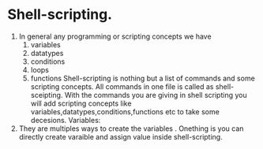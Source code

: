 # Shell-scripting.

1. In general any programming or scripting concepts we have
   1. variables
   2. datatypes
   3. conditions
   4. loops
   5. functions
Shell-scripting is nothing but a list of commands and some scripting concepts. All commands in one file is called as shell-sceipting. With the commands you are giving in shell scripting you will add scripting concepts like variables,datatypes,conditions,functions etc to take some decesions.
Variables:
 1. They are multiples ways to create the variables . Onething is you can directly create varaible and assign value inside shell-scripting.
    